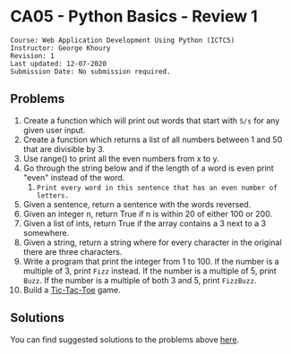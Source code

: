 # CA05 - Python Basics - Review 1

	Course: Web Application Development Using Python (ICTC5)
	Instructor: George Khoury
	Revision: 1
	Last updated: 12-07-2020
	Submission Date: No submission required.

## Problems

1. Create a function which will print out words that start with `S/s` for any given user input.
2. Create a function which returns a list of all numbers between 1 and 50 that are divisible by 3.
3. Use range() to print all the even numbers from x to y.
4. Go through the string below and if the length of a word is even print "even" instead of the word.
   1. `Print every word in this sentence that has an even number of letters.`
5. Given a sentence, return a sentence with the words reversed.
6. Given an integer n, return True if n is within 20 of either 100 or 200.
7. Given a list of ints, return True if the array contains a 3 next to a 3 somewhere.
8. Given a string, return a string where for every character in the original there are three characters.
9. Write a program that print the integer from 1 to 100. If the number is a multiple of 3, print `Fizz` instead. If the number is a multiple of 5, print `Buzz`. If the number is a multiple of both 3 and 5, print `FizzBuzz`.
10. Build a [Tic-Tac-Toe](./Tic-Tac-Toe.md) game.


## Solutions

You can find suggested solutions to the problems above [here](./CA05-solutions/).